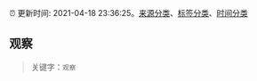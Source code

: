 :alarm_clock: 更新时间: 2021-04-18 23:36:25。[来源分类](../README.md)、[标签分类](../TAGS.md)、[时间分类](../TIMELINE.md)

## 观察


> 关键字：`观察`


